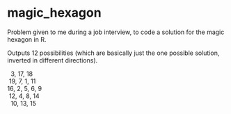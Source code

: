 # magic_hexagon

Problem given to me during a job interview, to code a solution for the magic hexagon in R.

Outputs 12 possibilities (which are basically just the one possible solution, inverted in different directions).

&nbsp;&nbsp;3, 17, 18\
&nbsp;19, 7, 1, 11\
16, 2, 5, 6, 9\
&nbsp;12, 4, 8, 14\
&nbsp;&nbsp;10, 13, 15
